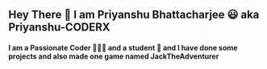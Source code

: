 
## Hey There 👋 I am Priyanshu Bhattacharjee 😃 aka Priyanshu-CODERX
#### I am a Passionate Coder 👨🏻‍💻 and a student 🤟 and I have done some projects and also made one game named JackTheAdventurer
